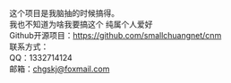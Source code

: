 这个项目是我脑抽的时候搞得。<br>
我也不知道为啥我要搞这个 纯属个人爱好<br>
Github开源项目：https://github.com/smallchuangnet/cnm<br>
联系方式：<br>
QQ：1332714124<br>
邮箱：chgskj@foxmail.com

